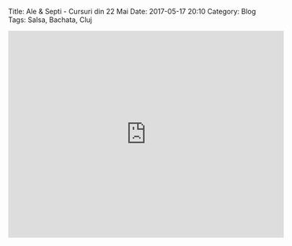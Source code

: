 Title: Ale & Septi - Cursuri din 22 Mai
Date: 2017-05-17 20:10
Category: Blog
Tags: Salsa, Bachata, Cluj

<iframe src="https://www.facebook.com/plugins/video.php?href=https%3A%2F%2Fwww.facebook.com%2FAireDanceCompany%2Fvideos%2F10210505603814679%2F&show_text=1&width=560" width="560" height="420" style="border:none;overflow:hidden" scrolling="no" frameborder="0" allowTransparency="true"></iframe>
